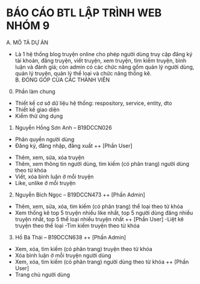 # BÁO CÁO BTL LẬP TRÌNH WEB NHÓM 9

A. MÔ TẢ DỰ ÁN
- Là 1 hệ thống blog truyện online cho phép người dùng truy cập đăng ký tài khoản, đăng truyện, viết truyện, xem truyện, tìm kiếm truyện, bình luận và đánh giá; còn admin có các chức năng gồm quản lý người dùng, quản lý truyện, quản lý thể loại và chức năng thống kê.  
B. ĐÓNG GÓP CỦA CÁC THÀNH VIÊN
0. Phần làm chung
+ Thiết kế cơ sở dữ liệu hệ thống: respository, service, entity, dto
+ Thiết kế giao diện
+ Kiểm thử ứng dụng
1. Nguyễn Hồng Sơn Anh – B19DCCN026
+ Phân quyền người dùng
+ Đăng ký, đăng nhập, đăng xuất
++ [Phần User]
- Thêm, xem, sửa, xóa truyện
- Thêm, xem thông tin người dùng, tìm kiếm (có phân trang) người dùng theo từ khóa
- Viết, xóa bình luận ở mỗi truyện
- Like, unlike ở mỗi truyện
2. Nguyễn Bích Ngọc – B19DCCN473
++ [Phần Admin]
- Thêm, xem, sửa, xóa, tìm kiếm (có phân trang) thể loại theo từ khóa
- Xem thống kê top 5 truyện nhiều like nhất, top 5 người dùng đăng nhiều truyện nhất, top 5 thể loại nhiều truyện nhất 
++ [Phần User]
-Liệt kê truyện theo thể loại 
-Tìm kiếm truyện theo từ khóa
3. Hồ Bá Thái – B19DCCN638
++ [Phần Admin]
- Xem, xóa, tìm kiếm (có phân trang) truyện theo từ khóa
- Xóa bình luận ở mỗi truyện người dùng
- Xem, xóa, tìm kiếm (có phân trang) người dùng theo từ khóa
++ [Phần User]
- Trang chủ người dùng
